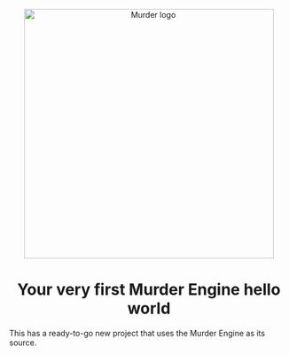 <p align="center">
<img width="450" src="" alt="Murder logo">
</p>

<h1 align="center">Your very first Murder Engine hello world</h1>

This has a ready-to-go new project that uses the Murder Engine as its source.
